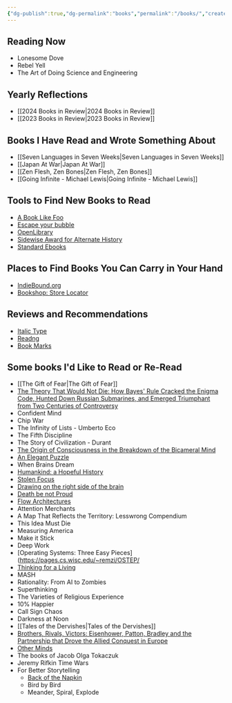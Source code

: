 ```yaml
---
{"dg-publish":true,"dg-permalink":"books","permalink":"/books/","created":"2024-04-14T18:35:22.000-04:00","updated":"2024-08-25T08:17:57.630-04:00"}
---
```


## Reading Now
- Lonesome Dove
- Rebel Yell 
- The Art of Doing Science and Engineering
## Yearly Reflections
- [[2024 Books in Review\|2024 Books in Review]]
- [[2023 Books in Review\|2023 Books in Review]]
## Books I Have Read and Wrote Something About
- [[Seven Languages in Seven Weeks\|Seven Languages in Seven Weeks]]
- [[Japan At War\|Japan At War]]
- [[Zen Flesh, Zen Bones\|Zen Flesh, Zen Bones]]
- [[Going Infinite - Michael Lewis\|Going Infinite - Michael Lewis]]
## Tools to Find New Books to Read
- [A Book Like Foo](https://abooklikefoo.com)
- [Escape your bubble](https://abooklike.foo/escape)
- [OpenLibrary](https://books-search.typesense.org)
- [Sidewise Award for Alternate History](https://en.wikipedia.org/wiki/Sidewise_Award_for_Alternate_History?utm_campaign=Recomendo&utm_medium=email&utm_source=Revue%20newsletter)
- [Standard Ebooks](https://standardebooks.org/ebooks)

## Places to Find Books You Can Carry in Your Hand
- [IndieBound.org](https://www.indiebound.org)
- [Bookshop: Store Locator](https://bookshop.org/pages/store_locator)
## Reviews and Recommendations
- [Italic Type](https://www.italictype.com/app/#/home)
- [Readng](https://beta.readng.co/dashboard)
- [Book Marks](https://bookmarks.reviews)
## Some books I'd Like to Read or Re-Read
- [[The Gift of Fear\|The Gift of Fear]]
- [The Theory That Would Not Die: How Bayes' Rule Cracked the Enigma Code, Hunted Down Russian Submarines, and Emerged Triumphant from Two Centuries of Controversy](https://www.amazon.com/gp/product/0300169698/ref=as_li_tl?ie=UTF8&camp=1789&creative=9325&creativeASIN=0300169698&linkCode=as2&tag=ablf-20)
- Confident Mind
- Chip War
- The Infinity of Lists - Umberto Eco
- The Fifth Discipline
- The Story of Civilization - Durant
- [The Origin of Consciousness in the Breakdown of the Bicameral Mind](https://www.amazon.com/Origin-Consciousness-Breakdown-Bicameral-Mind-ebook/dp/B009MBTRHA/)
- [An Elegant Puzzle](https://www.amazon.com/dp/1732265186/?_encoding=UTF8&pd_rd_w=OPCUJ&pf_rd_p=f0565570-f67b-4783-ab26-5a1f2c0bb3fd&pf_rd_r=DX2947R0T1YZKEPCN64Y&pd_rd_r=84cb6cd8-e262-4818-a0b7-8936e0094be8&pd_rd_wg=1aJWZ&ref_=bd_tags_dp_rec)
- When Brains Dream
- [Humankind: a Hopeful History](https://www.amazon.com/Humankind-Hopeful-History-Rutger-Bregman/dp/0316418528?tag=recomendos-20&crid=390Z4ZM62248O&keywords=humankind%20a%20hopeful%20history&qid=1640889338&s=books&sprefix=humankind,stripbooks,169&sr=1-1&linkId=981bdc55b79f09bfe58472e806cb90dd&ref_=as_li_ss_tl&geniuslink=true)
- [Stolen Focus](https://www.amazon.com/Stolen-Focus-Attention-Think-Deeply/dp/0593138511)
- [Drawing on the right side of the brain](https://www.amazon.com/gp/product/1585429201/ref=as_li_qf_asin_il_tl?ie=UTF8&tag=acesoundergla-20&creative=9325&linkCode=as2&creativeASIN=1585429201&linkId=dabc50d849df3d426b9bbd330d3c81c0)
- [Death be not Proud](https://www.thepaintedporch.com/products/death-be-not-proud?_pos=2&_sid=4e332682c&_ss=r&utm_source=sendfox&utm_medium=email&utm_campaign=they-are-reborn-each-day)
- [Flow Architectures](https://www.amazon.com/_/dp/1492075892?tag=oreilly20-20)
- Attention Merchants
- A Map That Reflects the Territory: Lesswrong Compendium
- This Idea Must Die
- Measuring America
- Make it Stick
- Deep Work
- [Operating Systems: Three Easy Pieces](https://pages.cs.wisc.edu/~remzi/OSTEP/
- [Thinking for a Living](https://www.amazon.com/Thinking-Living-Performances-Results-Knowledge/dp/1591394236?ots=1&tag=thneyo0f-20&linkCode=w50)
- MASH
- Rationality: From AI to Zombies
- Superthinking
- The Varieties of Religious Experience
- 10% Happier
- Call Sign Chaos
- Darkness at Noon
- [[Tales of the Dervishes\|Tales of the Dervishes]]
- [Brothers, Rivals, Victors: Eisenhower, Patton, Bradley and the Partnership that Drove the Allied Conquest in Europe](https://www.amazon.com/gp/product/B004H0M8GI/ref=as_li_tl?ie=UTF8&camp=1789&creative=390957&creativeASIN=B004H0M8GI&linkCode=as2&tag=stucosuccess&linkId=FSXA3GZUT5SFDAZ4)
- [Other Minds](https://www.amazon.com/Other-Minds-Octopus-Origins-Consciousness-ebook/dp/B01FQRPIIA/)
- The books of Jacob Olga Tokaczuk
- Jeremy Rifkin Time Wars
- For Better Storytelling 
	- [Back of the Napkin](https://www.amazon.com/dp/1591842697?ref_=cm_sw_r_cp_ud_dp_A7QR3M2XEJAPYB0MEK5G)
	-  Bird by Bird
	- Meander, Spiral, Explode


